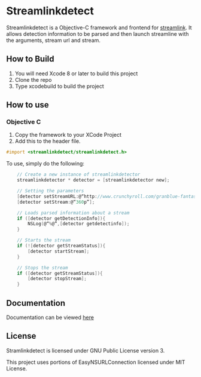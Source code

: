 # Streamlinkdetect

Streamlinkdetect is a Objective-C framework and frontend for [streamlink](https://streamlink.github.io). It allows detection information to be parsed and then launch streamline with the arguments, stream url and stream.


## How to Build
1. You will need Xcode 8 or later to build this project
2. Clone the repo
3. Type xcodebuild to build the project

## How to use 
### Objective C
1. Copy the framework to your XCode Project
2. Add this to the header file.
```objective-c
#import <streamlinkdetect/streamlinkdetect.h>
```

To use, simply do the following:
```objective-c
	// Create a new instance of streamlinkdetector
	streamlinkdetector * detector = [streamlinkdetector new];

	// Setting the parameters
    [detector setStreamURL:@“http://www.crunchyroll.com/granblue-fantasy-the-animation/episode-1-untitled-729263”];
    [detector setStream:@“360p”];

	// Loads parsed information about a stream
    if ([detector getDetectionInfo]){
		NSLog(@“%@“,[detector getdetectinfo]);
    }

	// Starts the stream
	if (![detector getStreamStatus]){
        [detector startStream];
    }

	// Stops the stream
    if ([detector getStreamStatus]){
        [detector stopStream];
    }
```
## Documentation
Documentation can be viewed [here](http://atelier-shiori.github.io/Streamlinkdetect)

## License

Stramlinkdetect is licensed under GNU Public License version 3.

This project uses portions of EasyNSURLConnection licensed under MIT License.
